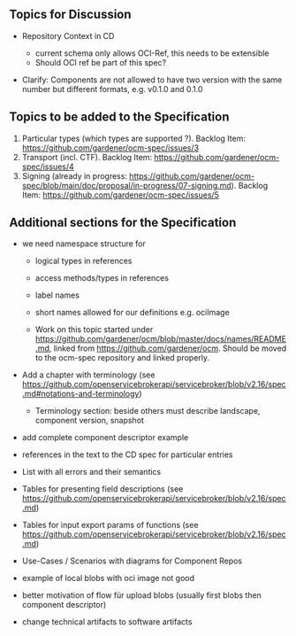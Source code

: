 ## Topics for Discussion

- Repository Context in CD
  - current schema only allows OCI-Ref, this needs to be extensible
  - Should OCI ref be part of this spec?
    
- Clarify: Components are not allowed to have two version with the same number but different formats, e.g. v0.1.0 and 0.1.0

## Topics to be added to the Specification
  1. Particular types (which types are supported ?). Backlog Item: https://github.com/gardener/ocm-spec/issues/3
  3. Transport (incl. CTF). Backlog Item: https://github.com/gardener/ocm-spec/issues/4
  4. Signing (already in progress: https://github.com/gardener/ocm-spec/blob/main/doc/proposal/in-progress/07-signing.md). Backlog Item: https://github.com/gardener/ocm-spec/issues/5

## Additional sections for the Specification
- we need namespace structure for 
  - logical types in references
  - access methods/types in references
  - label names
  - short names allowed for our definitions e.g. ociImage
  
  - Work on this topic started under https://github.com/gardener/ocm/blob/master/docs/names/README.md, linked from https://github.com/gardener/ocm. Should be moved to the ocm-spec repository and linked properly.
  
- Add a chapter with terminology (see https://github.com/openservicebrokerapi/servicebroker/blob/v2.16/spec.md#notations-and-terminology)  
  - Terminology section: beside others must describe landscape, component version, snapshot 
- add complete component descriptor example
- references in the text to the CD spec for particular entries
- List with all errors and their semantics
- Tables for presenting field descriptions (see https://github.com/openservicebrokerapi/servicebroker/blob/v2.16/spec.md)
- Tables for input export params of functions (see https://github.com/openservicebrokerapi/servicebroker/blob/v2.16/spec.md) 

- Use-Cases / Scenarios with diagrams for Component Repos
- example of local blobs with oci image not good
- better motivation of flow für upload blobs (usually first blobs then component descriptor)
- change technical artifacts to software artifacts 
